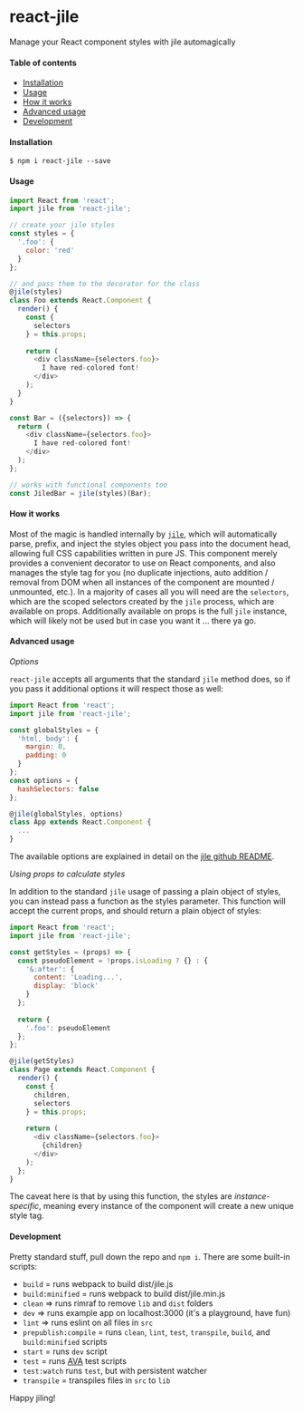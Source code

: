 # react-jile

Manage your React component styles with jile automagically

#### Table of contents
* [Installation](#installation)
* [Usage](#usage)
* [How it works](#how-it-works)
* [Advanced usage](#advanced-usage)
* [Development](#development)

#### Installation

```
$ npm i react-jile --save
```

#### Usage

```javascript
import React from 'react';
import jile from 'react-jile';

// create your jile styles
const styles = {
  '.foo': {
    color: 'red'
  }
};

// and pass them to the decorator for the class
@jile(styles)
class Foo extends React.Component {
  render() {
    const {
      selectors
    } = this.props;
    
    return (
      <div className={selectors.foo}>
        I have red-colored font!
      </div>
    );
  }
}

const Bar = ({selectors}) => {
  return (
    <div className={selectors.foo}>
      I have red-colored font!
    </div>
  );
};

// works with functional components too
const JiledBar = jile(styles)(Bar);
```

#### How it works

Most of the magic is handled internally by [`jile`](https://github.com/planttheidea/jile), which will automatically parse, prefix, and inject the styles object you pass into the document head, allowing full CSS capabilities written in pure JS. This component merely provides a convenient decorator to use on React components, and also manages the style tag for you (no duplicate injections, auto addition / removal from DOM when all instances of the component are mounted / unmounted, etc.). In a majority of cases all you will need are the `selectors`, which are the scoped selectors created by the `jile` process, which are available on props. Additionally available on props is the full `jile` instance, which will likely not be used but in case you want it ... there ya go.

#### Advanced usage

*Options*

`react-jile` accepts all arguments that the standard `jile` method does, so if you pass it additional options it will respect those as well:

```javascript
import React from 'react';
import jile from 'react-jile';

const globalStyles = {
  'html, body': {
    margin: 0,
    padding: 0
  }
};
const options = {
  hashSelectors: false
};

@jile(globalStyles, options)
class App extends React.Component {
  ...
}
```

The available options are explained in detail on the [jile github README](https://github.com/planttheidea/jile/blob/master/README.md).

*Using props to calculate styles*

In addition to the standard `jile` usage of passing a plain object of styles, you can instead pass a function as the styles parameter. This function will accept the current props, and should return a plain object of styles:

```javascript
import React from 'react';
import jile from 'react-jile';

const getStyles = (props) => {
  const pseudoElement = !props.isLoading ? {} : {
    '&:after': {
      content: 'Loading...',
      display: 'block'
    }
  };
  
  return {
    '.foo': pseudoElement
  };
};

@jile(getStyles)
class Page extends React.Component {
  render() {
    const {
      children,
      selectors
    } = this.props;
  
    return (
      <div className={selectors.foo}>
        {children}
      </div>
    );
  };
}
```

The caveat here is that by using this function, the styles are *instance-specific*, meaning every instance of the component will create a new unique style tag.

#### Development

Pretty standard stuff, pull down the repo and `npm i`. There are some built-in scripts:
* `build` = runs webpack to build dist/jile.js
* `build:minified` = runs webpack to build dist/jile.min.js
* `clean` => runs rimraf to remove `lib` and `dist` folders
* `dev` => runs example app on localhost:3000 (it's a playground, have fun)
* `lint` => runs eslint on all files in `src`
* `prepublish:compile` = runs `clean`, `lint`, `test`, `transpile`, `build`, and `build:minified` scripts
* `start` = runs `dev` script
* `test` = runs [AVA](https://github.com/avajs/ava) test scripts
* `test:watch` runs `test`, but with persistent watcher
* `transpile` = transpiles files in `src` to `lib`

Happy jiling!
